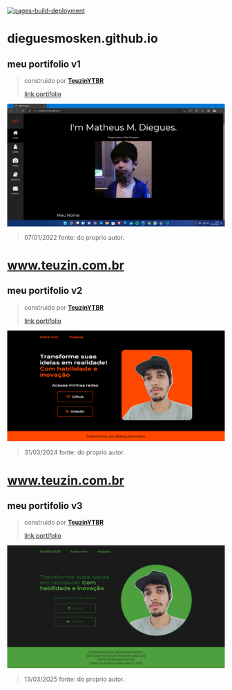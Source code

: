 [![pages-build-deployment](https://github.com/dieguesmosken/dieguesmosken.github.io/actions/workflows/pages/pages-build-deployment/badge.svg)](https://github.com/dieguesmosken/dieguesmosken.github.io/actions/workflows/pages/pages-build-deployment)
# dieguesmosken.github.io
## meu portifolio v1

> construido por **[TeuzinYTBR](https://t.me/TeuzinYTBR)**
>
> [link portifolio](https://dieguesmosken.github.io/)

![imagem index](https://github.com/dieguesmosken/dieguesmosken.github.io/blob/main/assets/Img/index.png?raw=true)
>07/01/2022 fonte: do proprio autor.

# www.teuzin.com.br
## meu portifolio v2


> construido por **[TeuzinYTBR](https://t.me/TeuzinYTBR)**
>
> [link portifolio](https://dieguesmosken.github.io/v2/index.html)

![imagem index v2](https://github.com/dieguesmosken/dieguesmosken.github.io/blob/main/assets/Img/indexv2.png?raw=true)
>31/03/2024 fonte: do proprio autor.
>
# www.teuzin.com.br
## meu portifolio v3


> construido por **[TeuzinYTBR](https:www.badwolf3d.com.br)**
>
> [link portifolio](https://www.teuzin.com.br/v3/)

![imagem index v3](https://github.com/dieguesmosken/dieguesmosken.github.io/blob/main/assets/Img/indexv3.png?raw=true)
>13/03/2025 fonte: do proprio autor.
